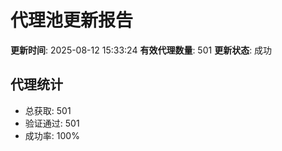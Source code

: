 # 代理池更新报告

**更新时间**: 2025-08-12 15:33:24
**有效代理数量**: 501
**更新状态**:  成功

## 代理统计
- 总获取: 501
- 验证通过: 501
- 成功率: 100%

